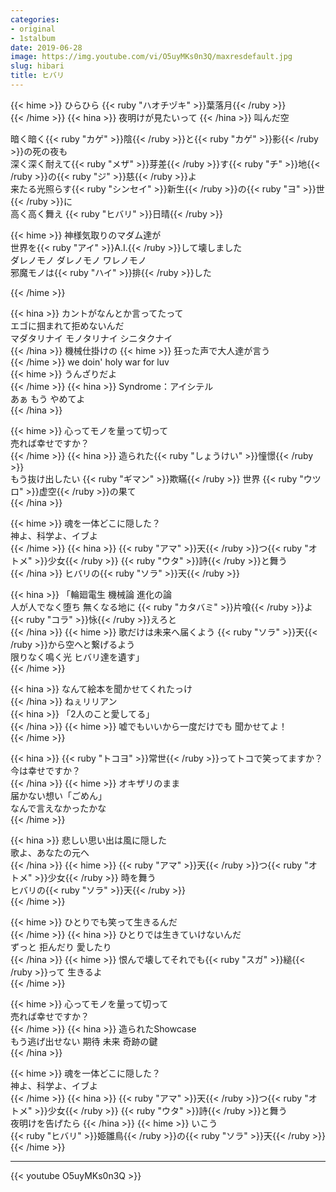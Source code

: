```yaml
---
categories:
- original
- 1stalbum
date: 2019-06-28
image: https://img.youtube.com/vi/O5uyMKs0n3Q/maxresdefault.jpg
slug: hibari
title: ヒバリ
---
```



{{< hime >}}
ひらひら {{< ruby "ハオチヅキ" >}}葉落月{{< /ruby >}}  
{{< /hime >}}
{{< hina >}}
夜明けが見たいって 
{{< /hina >}}
叫んだ空  

暗く暗く{{< ruby "カゲ" >}}陰{{< /ruby >}}と{{< ruby "カゲ" >}}影{{< /ruby >}}の死の夜も  
深く深く耐えて{{< ruby "メザ" >}}芽差{{< /ruby >}}す{{< ruby "チ" >}}地{{< /ruby >}}の{{< ruby "ジ" >}}慈{{< /ruby >}}よ  
来たる光照らす{{< ruby "シンセイ" >}}新生{{< /ruby >}}の{{< ruby "ヨ" >}}世{{< /ruby >}}に  
高く高く舞え {{< ruby "ヒバリ" >}}日晴{{< /ruby >}}  

{{< hime >}}
神様気取りのマダム達が  
世界を{{< ruby "アイ" >}}A.I.{{< /ruby >}}して壊しました  
ダレノモノ ダレノモノ ワレノモノ  
邪魔モノは{{< ruby "ハイ" >}}排{{< /ruby >}}した  

{{< /hime >}}

{{< hina >}}
カントがなんとか言ってたって  
エゴに掴まれて拒めないんだ  
マダタリナイ モノタリナイ シニタクナイ  
{{< /hina >}}
機械仕掛けの 
{{< hime >}}
狂った声で大人達が言う  
{{< /hime >}}
we doin' holy war for luv  
{{< hime >}}
うんざりだよ  
{{< /hime >}}
{{< hina >}}
Syndrome：アイシテル  
あぁ もう やめてよ  
{{< /hina >}}

{{< hime >}}
心ってモノを量って切って  
売れば幸せですか？  
{{< /hime >}}
{{< hina >}}
造られた{{< ruby "しょうけい" >}}憧憬{{< /ruby >}}  
もう抜け出したい {{< ruby "ギマン" >}}欺瞞{{< /ruby >}} 世界 {{< ruby "ウツロ" >}}虚空{{< /ruby >}}の果て  
{{< /hina >}}

{{< hime >}}
魂を一体どこに隠した？  
神よ、科学よ、イブよ  
{{< /hime >}}
{{< hina >}}
{{< ruby "アマ" >}}天{{< /ruby >}}つ{{< ruby "オトメ" >}}少女{{< /ruby >}} {{< ruby "ウタ" >}}詩{{< /ruby >}}と舞う  
{{< /hina >}}
ヒバリの{{< ruby "ソラ" >}}天{{< /ruby >}}  

{{< hina >}}
「輪廻電生 機械論 進化の論  
人が人でなく堕ち 無くなる地に {{< ruby "カタバミ" >}}片喰{{< /ruby >}}よ {{< ruby "コラ" >}}怺{{< /ruby >}}えろと  
{{< /hina >}}
{{< hime >}}
歌だけは未来へ届くよう {{< ruby "ソラ" >}}天{{< /ruby >}}から空へと繋げるよう  
限りなく鳴く光 ヒバリ達を遺す」  
{{< /hime >}}

{{< hina >}}
なんて絵本を聞かせてくれたっけ  
{{< /hina >}}
ねぇリリアン  
{{< hina >}} 
「2人のこと愛してる」  
{{< /hina >}}
{{< hime >}}
嘘でもいいから一度だけでも 聞かせてよ！  
{{< /hime >}}

{{< hina >}}
{{< ruby "トコヨ" >}}常世{{< /ruby >}}ってトコで笑ってますか？  
今は幸せですか？  
{{< /hina >}}
{{< hime >}}
オキザリのまま  
届かない想い「ごめん」  
なんで言えなかったかな  
{{< /hime >}}

{{< hina >}}
悲しい思い出は風に隠した  
歌よ、あなたの元へ  
{{< /hina >}}
{{< hime >}}
{{< ruby "アマ" >}}天{{< /ruby >}}つ{{< ruby "オトメ" >}}少女{{< /ruby >}} 時を舞う  
ヒバリの{{< ruby "ソラ" >}}天{{< /ruby >}}  
{{< /hime >}}

{{< hime >}}
ひとりでも笑って生きるんだ  
{{< /hime >}}
{{< hina >}}
ひとりでは生きていけないんだ  
ずっと 拒んだり 愛したり  
{{< /hina >}}
{{< hime >}}
恨んで壊してそれでも{{< ruby "スガ" >}}縋{{< /ruby >}}って 生きるよ  
{{< /hime >}}

{{< hime >}}
心ってモノを量って切って  
売れば幸せですか？  
{{< /hime >}}
{{< hina >}}
造られたShowcase  
もう逃げ出せない 期待 未来 奇跡の鍵  
{{< /hina >}}

{{< hime >}}
魂を一体どこに隠した？  
神よ、科学よ、イブよ  
{{< /hime >}}
{{< hina >}}
{{< ruby "アマ" >}}天{{< /ruby >}}つ{{< ruby "オトメ" >}}少女{{< /ruby >}} {{< ruby "ウタ" >}}詩{{< /ruby >}}と舞う  
夜明けを告げたら 
{{< /hina >}}
{{< hime >}}
いこう  
{{< ruby "ヒバリ" >}}姫雛鳥{{< /ruby >}}の{{< ruby "ソラ" >}}天{{< /ruby >}}  
{{< /hime >}}

---

{{< youtube O5uyMKs0n3Q >}}